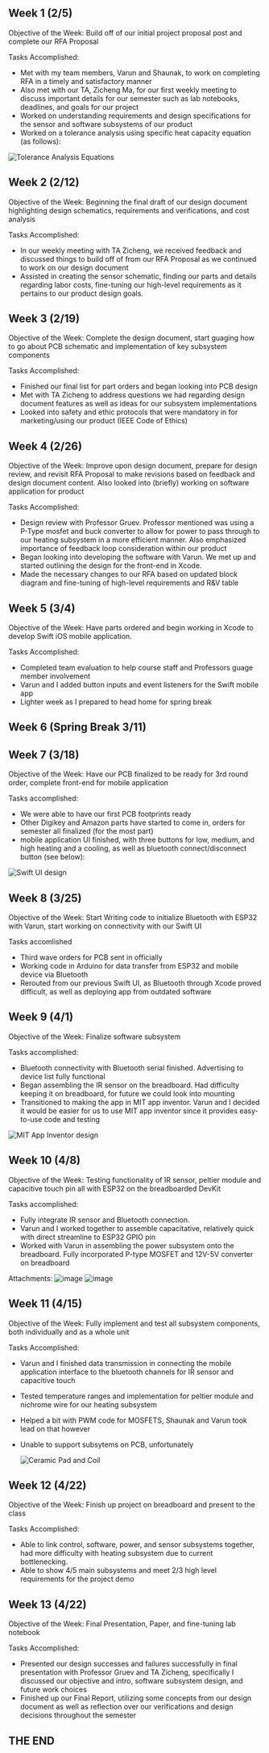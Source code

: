 ## Week 1 (2/5)
Objective of the Week: Build off of our initial project proposal post and complete our RFA Proposal

Tasks Accomplished:
- Met with my team members, Varun and Shaunak, to work on completing RFA in a timely and satisfactory manner
- Also met with our TA, Zicheng Ma, for our first weekly meeting to discuss important details for our semester such as lab notebooks, deadlines, and goals for our project
- Worked on understanding requirements and design specifications for the sensor and software subsystems of our product
- Worked on a tolerance analysis using specific heat capacity equation (as follows):

![Tolerance Analysis Equations](tolanalysis)

## Week 2 (2/12)

Objective of the Week: Beginning the final draft of our design document highlighting design schematics, requirements and verifications, and cost analysis 

Tasks Accomplished:
- In our weekly meeting with TA Zicheng, we received feedback and discussed things to build off of from our RFA Proposal as we continued to work on our design document
- Assisted in creating the sensor schematic, finding our parts and details regarding labor costs, fine-tuning our high-level requirements as it pertains to our product design goals.

## Week 3 (2/19)
Objective of the Week: Complete the design document, start guaging how to go about PCB schematic and implementation of key subsystem components

Tasks Accomplished:
- Finished our final list for part orders and began looking into PCB design
- Met with TA Zicheng to address questions we had regarding design document features as well as ideas for our subsystem implementations
- Looked into safety and ethic protocols that were mandatory in for marketing/using our product (IEEE Code of Ethics)

## Week 4 (2/26)
Objective of the Week: Improve upon design document, prepare for design review, and revisit RFA Proposal to make revisions based on feedback and design document content. Also looked into (briefly) working on software application for product

Tasks Accomplished:
- Design review with Professor Gruev. Professor mentioned was using a P-Type mosfet and buck converter to allow for power to pass through to our heating subsystem in a more efficient manner. Also emphasized importance of feedback loop consideration within our product 
- Began looking into developing the software with Varun. We met up and started outlining the design for the front-end in Xcode.
- Made the necessary changes to our RFA based on updated block diagram and fine-tuning of high-level requirements and R&V table
  
## Week 5 (3/4)
Objective of the Week: Have parts ordered and begin working in Xcode to develop Swift iOS mobile application.

Tasks Accomplished:
- Completed team evaluation to help course staff and Professors guage member involvement
- Varun and I added button inputs and event listeners for the Swift mobile app
- Lighter week as I prepared to head home for spring break

## Week 6 (Spring Break 3/11)

## Week 7 (3/18)
Objective of the Week: Have our PCB finalized to be ready for 3rd round order, complete front-end for mobile application

Tasks accomplished:
- We were able to have our first PCB footprints ready
- Other Digikey and Amazon parts have started to come in, orders for semester all finalized (for the most part)
- mobile application UI finished, with three buttons for low, medium, and high heating and a cooling, as well as bluetooth connect/disconnect button (see below):
  
![Swift UI design](swiftui.png)

## Week 8 (3/25)
Objective of the Week: Start Writing code to initialize Bluetooth with ESP32 with Varun, start working on connectivity with our Swift UI

Tasks accomlished
- Third wave orders for PCB sent in officially
- Working code in Arduino for data transfer from ESP32 and mobile device via Bluetooth
- Rerouted from our previous Swift UI, as Bluetooth through Xcode proved difficult, as well as deploying app from outdated software


## Week 9 (4/1)
Objective of the Week: Finalize software subsystem

Tasks accomplished:
- Bluetooth connectivity with Bluetooth serial finished. Advertising to device list fully functional
- Began assembling the IR sensor on the breadboard. Had difficulty keeping it on breadboard, for future we could look into mounting
- Transitioned to making the app in MIT app inventor. Varun and I decided it would be easier for us to use MIT app inventor since it provides easy-to-use code and testing

![MIT App Inventor design](MITapp.png)


## Week 10 (4/8)
Objective of the Week: Testing functionality of IR sensor, peltier module and capacitive touch pin all with ESP32 on the breadboarded DevKit 

Tasks accomplished:
- Fully integrate IR sensor and Bluetooth connection.
- Varun and I worked together to assemble capacitative, relatively quick with direct streamline to ESP32 GPIO pin
- Worked with Varun in assembling the power subsystem onto the breadboard. Fully incorporated P-type MOSFET and 12V-5V converter on breadboard

Attachments:
![image](https://github.com/fadnis-shaunak28/ECE-445-Notebooks/assets/157566074/da955e9b-899a-4175-ba13-2b924528f0a2)
![image](https://github.com/fadnis-shaunak28/ECE-445-Notebooks/assets/157566074/978a4fc1-7b80-45a5-a0c4-c1e9941571b0)


## Week 11 (4/15)
Objective of the Week: Fully implement and test all subsystem components, both individually and as a whole unit

Tasks Accomplished:
- Varun and I finished data transmission in connecting the mobile application interface to the bluetooth channels for IR sensor and capacitive touch
- Tested temperature ranges and implementation for peltier module and nichrome wire for our heating subsystem
- Helped a bit with PWM code for MOSFETS, Shaunak and Varun took lead on that however
- Unable to support subsytems on PCB, unfortunately

  ![Ceramic Pad and Coil](Coil_top.jpg)


## Week 12 (4/22)
Objective of the Week: Finish up project on breadboard and present to the class

Tasks Accomplished:
- Able to link control, software, power, and sensor subsystems together, had more difficulty with heating subsystem due to current bottlenecking.
- Able to show 4/5 main subsystems and meet 2/3 high level requirements for the project demo

## Week 13 (4/22)
Objective of the Week: Final Presentation, Paper, and fine-tuning lab notebook

Tasks Accomplished:
- Presented our design successes and failures successfully in final presentation with Professor Gruev and TA Zicheng, specifically I discussed our objective and intro, software subsystem design, and future work choices
- Finished up our Final Report, utilizing some concepts from our design document as well as reflection over our verifications and design decisions throughout the semester

## THE END

